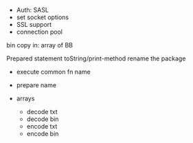 - Auth: SASL
- set socket options
- SSL support
- connection pool

bin copy in: array of BB

Prepared statement toString/print-method
rename the package

- execute common fn name
- prepare name

- arrays
  - decode txt
  - decode bin
  - encode txt
  - encode bin
